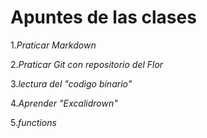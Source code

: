 # Apuntes de las clases

1.*Praticar Markdown*

2.*Praticar Git con repositorio del Flor*

3.*lectura del \"codigo binario"*

4.*Aprender \"Excalidrown"*

5.*functions*
